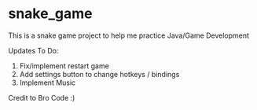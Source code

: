 # snake_game
This is a snake game project to help me practice Java/Game Development

Updates To Do:

1. Fix/implement restart game
2. Add settings button to change hotkeys / bindings
3. Implement Music

Credit to Bro Code :)
